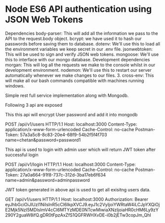 # Node ES6 API authentication using JSON Web Tokens

Dependencies
body-parser: This will add all the information we pass to the API to the request.body object.
bcrypt: we have used it to hash our passwords before saving them to database.
dotenv: We'll use this to load all the environment variables we keep secret in our .env file.
jsonwebtoken: This will be used to sign and verify JSON web tokens.
mongoose: We'll use this to interface with our mongo database.
Development dependencies
morgan: This will log all the requests we make to the console whilst in our development environment.
nodemon: We'll use this to restart our server automatically whenever we make changes to our files. 3. cross-env: This will make all our bash commands compatible with machines running windows.

Simple rest full service implementation along with Mongodb.

Following 3 api are exposed 

This this api will encrypt User password and add it into mongodb

POST /api/v1/users HTTP/1.1
Host: localhost:3000
Content-Type: application/x-www-form-urlencoded
Cache-Control: no-cache
Postman-Token: 57a3a5c8-8c83-20e4-68f9-54b2f5f4f703
name=chetan&password=password1

This api is used to login with admin user which will return JWT token after successful login

POST /api/v1/login HTTP/1.1
Host: localhost:3000
Content-Type: application/x-www-form-urlencoded
Cache-Control: no-cache
Postman-Token: 27a0a664-91f8-737c-312d-3ba17eb6f634
name=admin&password=adminpassword

JWT token generated in above api is used to get all exisitng users data.

GET /api/v1/users HTTP/1.1
Host: localhost:3000
Authorization: Bearer eyJhbGciOiJIUzI1NiIsInR5cCI6IkpXVCJ9.eyJ1c2VyIjoiYWRtaW4iLCJpYXQiOjE2Mjk5NzI5MDIsImV4cCI6MTYzMDE0NTcwMiwiaXNzIjoiaHR0cHM6Ly9zY290Y2guaW8ifQ.gDR0tFpzAxZfS1QGFRWHXvDE-i0b2jETw3copJm_QhI
